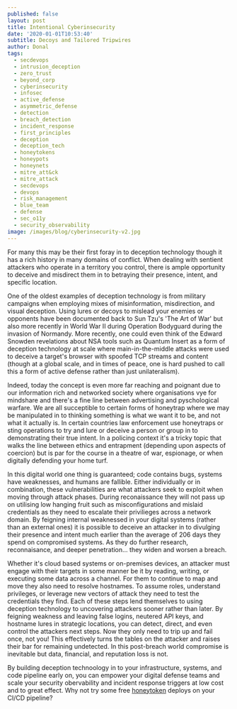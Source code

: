 ```yaml
---
published: false
layout: post
title: Intentional Cyberinsecurity
date: '2020-01-01T10:53:40'
subtitle: Decoys and Tailored Tripwires
author: Donal
tags:
  - secdevops
  - intrusion_deception
  - zero_trust
  - beyond_corp
  - cyberinsecurity
  - infosec
  - active_defense
  - asymmetric_defense
  - detection
  - breach_detection
  - incident_response
  - first_principles
  - deception
  - deception_tech
  - honeytokens
  - honeypots
  - honeynets
  - mitre_att&ck
  - mitre_attack
  - secdevops
  - devops
  - risk_management
  - blue_team
  - defense
  - sec_o11y
  - security_observability
image: /images/blog/cyberinsecurity-v2.jpg
---
```


For many this may be their first foray in to deception technology though it has a rich history in many domains of conflict. When dealing with sentient attackers who operate in a territory you control, there is ample opportunity to deceive and misdirect them in to betraying their presence, intent, and specific location.

One of the oldest examples of deception technology is from military campaigns when employing mixes of misinformation, misdirection, and visual deception. Using lures or decoys to mislead your enemies or opponents have been documented back to Sun Tzu's 'The Art of War' but also more recently in World War II during Operation Bodyguard during the invasion of Normandy. More recently, one could even think of the Edward Snowden revelations about NSA tools such as Quantum Insert as a form of deception technology at scale where main-in-the-middle attacks were used to deceive a target's browser with spoofed TCP streams and content (though at a global scale, and in times of peace, one is hard pushed to call this a form of active defense rather than just unilateralism).

Indeed, today the concept is even more far reaching and poignant due to our information rich and networked society where organisations vye for mindshare and there's a fine line between advertising and pyschological warfare. We are all succeptible to certain forms of honeytrap where we may be manipulated in to thinking something is what we want it to be, and not what it actually is. In certain countries law enforcement use honeytraps or sting operations to try and lure or deceive a person or group in to demonstrating their true intent. In a policing context it's a tricky topic that walks the line between ethics and entrapment (depending upon aspects of coercion) but is par for the course in a theatre of war, espionage, or when digitally defending your home turf.

In this digital world one thing is guaranteed; code contains bugs, systems have weaknesses, and humans are fallible. Either individually or in combination, these vulnerabilities are what attackers seek to exploit when moving through attack phases. During reconaissance they will not pass up on utilising low hanging fruit such as misconfigurations and mislaid credentials as they need to escalate their privilieges across a network domain. By feigning internal weaknessed in your digital systems (rather than an external ones) it is possible to deceive an attacker in to divulging their presence and intent much earlier than the average of 206 days they spend on compromised systems. As they do further research, reconnaisance, and deeper penetration... they widen and worsen a breach. 

Whether it's cloud based systems or on-premises devices, an attacker must engage with their targets in some manner be it by reading, writing, or executing some data across a channel. For them to continue to map and move they also need to resolve hostnames. To assume roles, understand privileges, or leverage new vectors of attack they need to test the credentials they find. Each of these steps lend themselves to using deception technology to uncovering attackers sooner rather than later. By feigning weakness and leaving false logins, neutered API keys, and hostname lures in strategic locations, you can detect, direct, and even control the attackers next steps. Now they only need to trip up and fail once, not you! This effectively turns the tables on the attacker and raises their bar for remaining undetected. In this post-breach world compromise is inevitable but data, financial, and reputation loss is not.

By building deception technoology in to your infrastructure, systems, and code pipeline early on, you can empower your digital defense teams and scale your security obervability and incident response triggers at low cost and to great effect. Why not try some free [honeytoken](/) deploys on your CI/CD pipeline?
 
